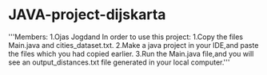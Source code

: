 # JAVA-project-dijskarta

'''Members:
1.Ojas Jogdand
In order to use this project:
1.Copy the files Main.java and cities_dataset.txt. 
2.Make a java project in your IDE,and paste the files which you had copied earlier.
3.Run the Main.java file,and you will see an output_distances.txt file generated in your local computer.'''
